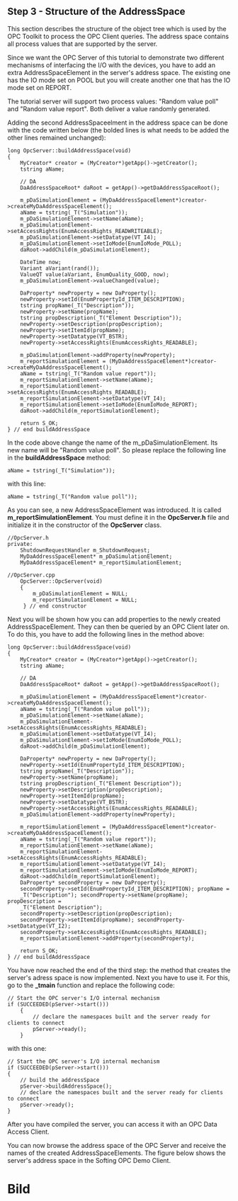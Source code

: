 ## **Step 3 - Structure of the AddressSpace**

This section describes the structure of the object tree which is used by the OPC Toolkit to process the OPC Client queries. The address space contains all process values that are supported by the server.

Since we want the OPC Server of this tutorial to demonstrate two different mechanisms of interfacing the I/O with the devices, you have to add an extra AddressSpaceElement in the server's address space. The existing one has the IO mode set on POOL but you will create another one that has the IO mode set on REPORT.

The tutorial server will support two process values: "Random value poll" and "Random value report". Both deliver a value randomly generated.

Adding the second AddressSpaceelment in the address space can be done with the code written below (the bolded lines is what needs to be added the other lines remained unchanged):

```
long OpcServer::buildAddressSpace(void)
{
    MyCreator* creator = (MyCreator*)getApp()->getCreator();
    tstring aName;

    // DA
    DaAddressSpaceRoot* daRoot = getApp()->getDaAddressSpaceRoot();

    m_pDaSimulationElement = (MyDaAddressSpaceElement*)creator->createMyDaAddressSpaceElement();
    aName = tstring(_T("Simulation"));
    m_pDaSimulationElement->setName(aName);
    m_pDaSimulationElement->setAccessRights(EnumAccessRights_READWRITEABLE);
    m_pDaSimulationElement->setDatatype(VT_I4);
    m_pDaSimulationElement->setIoMode(EnumIoMode_POLL);
    daRoot->addChild(m_pDaSimulationElement);

    DateTime now;
    Variant aVariant(rand());
    ValueQT value(aVariant, EnumQuality_GOOD, now);
    m_pDaSimulationElement->valueChanged(value);

    DaProperty* newProperty = new DaProperty();
    newProperty->setId(EnumPropertyId_ITEM_DESCRIPTION);
    tstring propName(_T("Description"));
    newProperty->setName(propName);
    tstring propDescription(_T("Element Description"));
    newProperty->setDescription(propDescription);
    newProperty->setItemId(propName);
    newProperty->setDatatype(VT_BSTR);
    newProperty->setAccessRights(EnumAccessRights_READABLE);

    m_pDaSimulationElement->addProperty(newProperty);
    m_reportSimulationElement = (MyDaAddressSpaceElement*)creator->createMyDaAddressSpaceElement();
    aName = tstring(_T("Random value report"));
    m_reportSimulationElement->setName(aName);
    m_reportSimulationElement->setAccessRights(EnumAccessRights_READABLE);
    m_reportSimulationElement->setDatatype(VT_I4);
    m_reportSimulationElement->setIoMode(EnumIoMode_REPORT);
    daRoot->addChild(m_reportSimulationElement);

    return S_OK;
} // end buildAddressSpace
```

In the code above change the name of the m_pDaSimulationElement. Its new name will be "Random value poll". So please replace the following line in the **buildAddressSpace** method:

```
aName = tstring(_T("Simulation"));
```

with this line:
```
aName = tstring(_T("Random value poll"));
```

As you can see, a new AddressSpaceElement was introduced. It is called **m_reportSimulationElement**. You must define it in the **OpcServer.h** file and initialize it in the constructor of the **OpcServer** class.

```
//OpcServer.h
private:
    ShutdownRequestHandler m_ShutdownRequest;
    MyDaAddressSpaceElement* m_pDaSimulationElement;
    MyDaAddressSpaceElement* m_reportSimulationElement;

//OpcServer.cpp 
    OpcServer::OpcServer(void)
    { 
        m_pDaSimulationElement = NULL;
        m_reportSimulationElement = NULL;
     } // end constructor
```

Next you will be shown how you can add properties to the newly created AddressSpaceElement. They can then be queried by an OPC Client later on. To do this, you have to add the following lines in the method above:
```
long OpcServer::buildAddressSpace(void)
{
    MyCreator* creator = (MyCreator*)getApp()->getCreator();
    tstring aName;

    // DA
    DaAddressSpaceRoot* daRoot = getApp()->getDaAddressSpaceRoot();

    m_pDaSimulationElement = (MyDaAddressSpaceElement*)creator->createMyDaAddressSpaceElement();
    aName = tstring(_T("Random value poll"));
    m_pDaSimulationElement->setName(aName);
    m_pDaSimulationElement->setAccessRights(EnumAccessRights_READABLE);
    m_pDaSimulationElement->setDatatype(VT_I4);
    m_pDaSimulationElement->setIoMode(EnumIoMode_POLL);
    daRoot->addChild(m_pDaSimulationElement);

    DaProperty* newProperty = new DaProperty();
    newProperty->setId(EnumPropertyId_ITEM_DESCRIPTION);
    tstring propName(_T("Description"));
    newProperty->setName(propName);
    tstring propDescription(_T("Element Description"));
    newProperty->setDescription(propDescription);
    newProperty->setItemId(propName);
    newProperty->setDatatype(VT_BSTR);
    newProperty->setAccessRights(EnumAccessRights_READABLE);
    m_pDaSimulationElement->addProperty(newProperty);

    m_reportSimulationElement = (MyDaAddressSpaceElement*)creator->createMyDaAddressSpaceElement();
    aName = tstring(_T("Random value report"));
    m_reportSimulationElement->setName(aName);
    m_reportSimulationElement->setAccessRights(EnumAccessRights_READABLE);
    m_reportSimulationElement->setDatatype(VT_I4);
    m_reportSimulationElement->setIoMode(EnumIoMode_REPORT);
    daRoot->addChild(m_reportSimulationElement);
    DaProperty* secondProperty = new DaProperty();
    secondProperty->setId(EnumPropertyId_ITEM_DESCRIPTION); propName =
    _T("Description"); secondProperty->setName(propName); propDescription =
    _T("Element Description");
    secondProperty->setDescription(propDescription);
    secondProperty->setItemId(propName); secondProperty->setDatatype(VT_I2);
    secondProperty->setAccessRights(EnumAccessRights_READABLE);
    m_reportSimulationElement->addProperty(secondProperty);

    return S_OK; 
} // end buildAddressSpace
```

You have now reached the end of the third step: the method that creates the server's adress space is now implemented. Next you have to use it. For this, go to the **_tmain** function and replace the following code:

```
// Start the OPC server's I/O internal mechanism
if (SUCCEEDED(pServer->start()))
    {    
        // declare the namespaces built and the server ready for clients to connect        
        pServer->ready();
    }
```

with this one:

```
// Start the OPC server's I/O internal mechanism
if (SUCCEEDED(pServer->start()))
{
    // build the addressSpace
    pServer->buildAddressSpace();
    // declare the namespaces built and the server ready for clients to connect 
    pServer->ready(); 
}
```
After you have compiled the server, you can access it with an OPC Data Access Client.

You can now browse the address space of the OPC Server and receive the names of the created AddressSpaceElements. The figure below shows the server's address space in the Softing OPC Demo Client.


# Bild